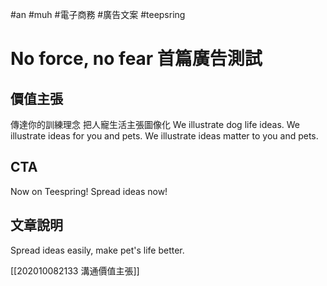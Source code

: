 #an #muh #電子商務 #廣告文案 #teepsring 

# No force, no fear 首篇廣告測試

## 價值主張
傳達你的訓練理念
把人寵生活主張圖像化
We illustrate dog life ideas.
We illustrate ideas for you and pets.
We illustrate ideas matter to you and pets.

## CTA
Now on Teespring!
Spread ideas now! 

## 文章說明
Spread ideas easily, make pet's life better.

[[202010082133 溝通價值主張]]